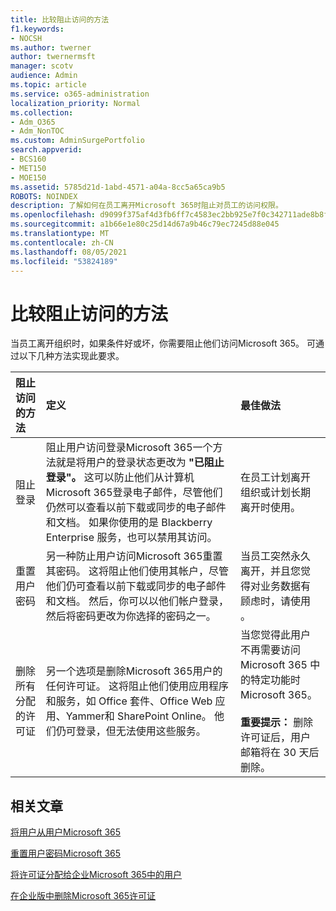 ```yaml
---
title: 比较阻止访问的方法
f1.keywords:
- NOCSH
ms.author: twerner
author: twernermsft
manager: scotv
audience: Admin
ms.topic: article
ms.service: o365-administration
localization_priority: Normal
ms.collection:
- Adm_O365
- Adm_NonTOC
ms.custom: AdminSurgePortfolio
search.appverid:
- BCS160
- MET150
- MOE150
ms.assetid: 5785d21d-1abd-4571-a04a-8cc5a65ca9b5
ROBOTS: NOINDEX
description: 了解如何在员工离开Microsoft 365时阻止对员工的访问权限。
ms.openlocfilehash: d9099f375af4d3fb6ff7c4583ec2bb925e7f0c342711ade8b8f83c4676cdc4d1
ms.sourcegitcommit: a1b66e1e80c25d14d67a9b46c79ec7245d88e045
ms.translationtype: MT
ms.contentlocale: zh-CN
ms.lasthandoff: 08/05/2021
ms.locfileid: "53824189"
---
```

# <a name="compare-ways-to-block-access"></a>比较阻止访问的方法

当员工离开组织时，如果条件好或坏，你需要阻止他们访问Microsoft 365。 可通过以下几种方法实现此要求。
  
|阻止访问的方法|定义|最佳做法|
|:-----|:-----|:-----|
|阻止登录  <br/> |阻止用户访问登录Microsoft 365一个方法就是将用户的登录状态更改为 **"已阻止登录"。** 这可以防止他们从计算机Microsoft 365登录电子邮件，尽管他们仍然可以查看以前下载或同步的电子邮件和文档。 如果你使用的是 Blackberry Enterprise 服务，也可以禁用其访问。  <br/> |在员工计划离开组织或计划长期离开时使用。  <br/> |
|重置用户密码  <br/> |另一种防止用户访问Microsoft 365重置其密码。 这将阻止他们使用其帐户，尽管他们仍可查看以前下载或同步的电子邮件和文档。 然后，你可以以他们帐户登录，然后将密码更改为你选择的密码之一。  <br/> |当员工突然永久离开，并且您觉得对业务数据有顾虑时，请使用 。  <br/> |
|删除所有分配的许可证  <br/> |另一个选项是删除Microsoft 365用户的任何许可证。 这将阻止他们使用应用程序和服务，如 Office 套件、Office Web 应用、Yammer和 SharePoint Online。 他们仍可登录，但无法使用这些服务。  <br/> |当您觉得此用户不再需要访问 Microsoft 365 中的特定功能时Microsoft 365。  <br/> <br> **重要提示：** 删除许可证后，用户邮箱将在 30 天后删除。
   
## <a name="related-articles"></a>相关文章

[将用户从用户Microsoft 365](../add-users/remove-former-employee.md)
    
[重置用户密码Microsoft 365](../add-users/reset-passwords.md)
    
[将许可证分配给企业Microsoft 365中的用户](../manage/assign-licenses-to-users.md)
    
[在企业版中删除Microsoft 365许可证](../manage/remove-licenses-from-users.md)
    

